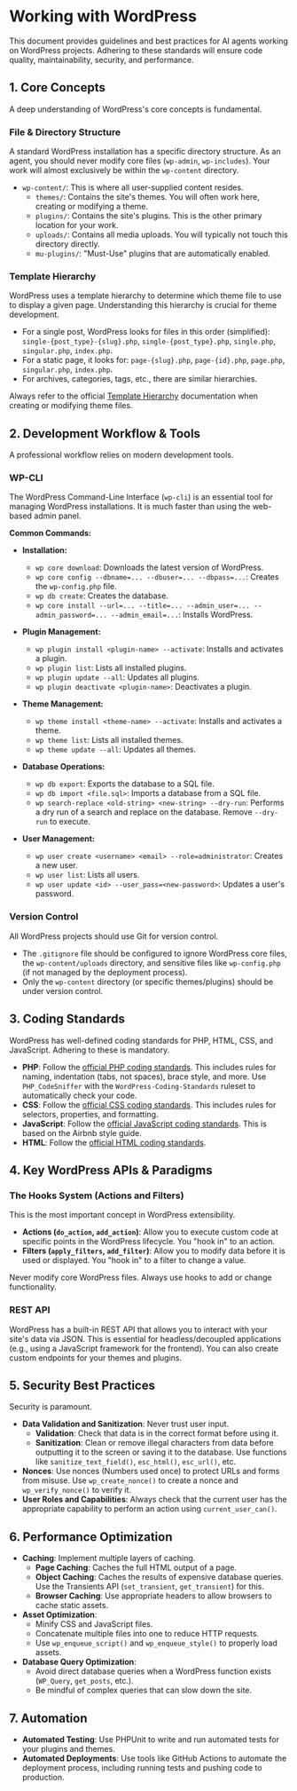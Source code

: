 # Working with WordPress

This document provides guidelines and best practices for AI agents working on WordPress projects. Adhering to these standards will ensure code quality, maintainability, security, and performance.

## 1. Core Concepts

A deep understanding of WordPress's core concepts is fundamental.

### File & Directory Structure

A standard WordPress installation has a specific directory structure. As an agent, you should never modify core files (`wp-admin`, `wp-includes`). Your work will almost exclusively be within the `wp-content` directory.

- `wp-content/`: This is where all user-supplied content resides.
  - `themes/`: Contains the site's themes. You will often work here, creating or modifying a theme.
  - `plugins/`: Contains the site's plugins. This is the other primary location for your work.
  - `uploads/`: Contains all media uploads. You will typically not touch this directory directly.
  - `mu-plugins/`: "Must-Use" plugins that are automatically enabled.

### Template Hierarchy

WordPress uses a template hierarchy to determine which theme file to use to display a given page. Understanding this hierarchy is crucial for theme development.

- For a single post, WordPress looks for files in this order (simplified): `single-{post_type}-{slug}.php`, `single-{post_type}.php`, `single.php`, `singular.php`, `index.php`.
- For a static page, it looks for: `page-{slug}.php`, `page-{id}.php`, `page.php`, `singular.php`, `index.php`.
- For archives, categories, tags, etc., there are similar hierarchies.

Always refer to the official [Template Hierarchy](https://developer.wordpress.org/themes/basics/template-hierarchy/) documentation when creating or modifying theme files.

## 2. Development Workflow & Tools

A professional workflow relies on modern development tools.

### WP-CLI

The WordPress Command-Line Interface (`wp-cli`) is an essential tool for managing WordPress installations. It is much faster than using the web-based admin panel.

**Common Commands:**

- **Installation:**
  - `wp core download`: Downloads the latest version of WordPress.
  - `wp core config --dbname=... --dbuser=... --dbpass=...`: Creates the `wp-config.php` file.
  - `wp db create`: Creates the database.
  - `wp core install --url=... --title=... --admin_user=... --admin_password=... --admin_email=...`: Installs WordPress.

- **Plugin Management:**
  - `wp plugin install <plugin-name> --activate`: Installs and activates a plugin.
  - `wp plugin list`: Lists all installed plugins.
  - `wp plugin update --all`: Updates all plugins.
  - `wp plugin deactivate <plugin-name>`: Deactivates a plugin.

- **Theme Management:**
  - `wp theme install <theme-name> --activate`: Installs and activates a theme.
  - `wp theme list`: Lists all installed themes.
  - `wp theme update --all`: Updates all themes.

- **Database Operations:**
  - `wp db export`: Exports the database to a SQL file.
  - `wp db import <file.sql>`: Imports a database from a SQL file.
  - `wp search-replace <old-string> <new-string> --dry-run`: Performs a dry run of a search and replace on the database. Remove `--dry-run` to execute.

- **User Management:**
  - `wp user create <username> <email> --role=administrator`: Creates a new user.
  - `wp user list`: Lists all users.
  - `wp user update <id> --user_pass=<new-password>`: Updates a user's password.

### Version Control

All WordPress projects should use Git for version control.

- The `.gitignore` file should be configured to ignore WordPress core files, the `wp-content/uploads` directory, and sensitive files like `wp-config.php` (if not managed by the deployment process).
- Only the `wp-content` directory (or specific themes/plugins) should be under version control.

## 3. Coding Standards

WordPress has well-defined coding standards for PHP, HTML, CSS, and JavaScript. Adhering to these is mandatory.

- **PHP**: Follow the [official PHP coding standards](https://developer.wordpress.org/coding-standards/wordpress-coding-standards/php/). This includes rules for naming, indentation (tabs, not spaces), brace style, and more. Use `PHP_CodeSniffer` with the `WordPress-Coding-Standards` ruleset to automatically check your code.
- **CSS**: Follow the [official CSS coding standards](https://developer.wordpress.org/coding-standards/wordpress-coding-standards/css/). This includes rules for selectors, properties, and formatting.
- **JavaScript**: Follow the [official JavaScript coding standards](https://developer.wordpress.org/coding-standards/wordpress-coding-standards/javascript/). This is based on the Airbnb style guide.
- **HTML**: Follow the [official HTML coding standards](https://developer.wordpress.org/coding-standards/wordpress-coding-standards/html/).

## 4. Key WordPress APIs & Paradigms

### The Hooks System (Actions and Filters)

This is the most important concept in WordPress extensibility.

- **Actions (`do_action`, `add_action`)**: Allow you to execute custom code at specific points in the WordPress lifecycle. You "hook in" to an action.
- **Filters (`apply_filters`, `add_filter`)**: Allow you to modify data before it is used or displayed. You "hook in" to a filter to change a value.

Never modify core WordPress files. Always use hooks to add or change functionality.

### REST API

WordPress has a built-in REST API that allows you to interact with your site's data via JSON. This is essential for headless/decoupled applications (e.g., using a JavaScript framework for the frontend). You can also create custom endpoints for your themes and plugins.

## 5. Security Best Practices

Security is paramount.

- **Data Validation and Sanitization**: Never trust user input.
  - **Validation**: Check that data is in the correct format before using it.
  - **Sanitization**: Clean or remove illegal characters from data before outputting it to the screen or saving it to the database. Use functions like `sanitize_text_field()`, `esc_html()`, `esc_url()`, etc.
- **Nonces**: Use nonces (Numbers used once) to protect URLs and forms from misuse. Use `wp_create_nonce()` to create a nonce and `wp_verify_nonce()` to verify it.
- **User Roles and Capabilities**: Always check that the current user has the appropriate capability to perform an action using `current_user_can()`.

## 6. Performance Optimization

- **Caching**: Implement multiple layers of caching.
  - **Page Caching**: Caches the full HTML output of a page.
  - **Object Caching**: Caches the results of expensive database queries. Use the Transients API (`set_transient`, `get_transient`) for this.
  - **Browser Caching**: Use appropriate headers to allow browsers to cache static assets.
- **Asset Optimization**:
  - Minify CSS and JavaScript files.
  - Concatenate multiple files into one to reduce HTTP requests.
  - Use `wp_enqueue_script()` and `wp_enqueue_style()` to properly load assets.
- **Database Query Optimization**:
  - Avoid direct database queries when a WordPress function exists (`WP_Query`, `get_posts`, etc.).
  - Be mindful of complex queries that can slow down the site.

## 7. Automation

- **Automated Testing**: Use PHPUnit to write and run automated tests for your plugins and themes.
- **Automated Deployments**: Use tools like GitHub Actions to automate the deployment process, including running tests and pushing code to production.
